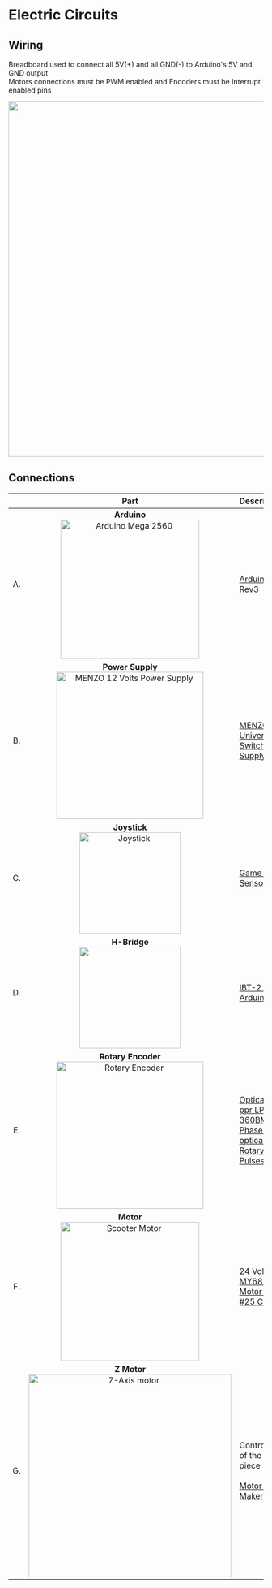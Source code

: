 # Electric Circuits

## Wiring

Breadboard used to connect all 5V(+) and all GND(-) to Arduino's 5V and GND output<br/>
Motors connections must be PWM enabled and Encoders must be Interrupt enabled pins

<img src="https://imgur.com/FCEn5lZ.jpg" width="700">

## Connections

| | Part | Description |
|:-: | :---: | :--- |
A. | **Arduino** <br/> <img width="274" alt="Arduino Mega 2560" src="https://store-cdn.arduino.cc/usa/catalog/product/cache/1/image/1040x660/604a3538c15e081937dbfbd20aa60aad/a/0/a000067_featured_1_.jpg"> | [Arduino Mega 2560 Rev3](https://store.arduino.cc/usa/mega-2560-r3)
B. | **Power Supply** <br/> <img width="290" alt="MENZO 12 Volts Power Supply" src="https://images-na.ssl-images-amazon.com/images/I/41BxSeJhsxL._SX425_.jpg"> | [MENZO 12v 30a Dc Universal Regulated Switching Power Supply 360w](https://www.amazon.com/MENZO-Universal-Regulated-Switching-Computer/dp/B06VWV5YCH)
C. | **Joystick** <br/> <img src="https://imgur.com/Uobouu3.jpg" width="200" alt="Joystick"> | [Game Controller Sensor JoyStick](https://www.amazon.com/HiLetgo-Controller-JoyStick-Breakout-Arduino/dp/B00P7QBGD2/ref=pd_cp_328_2/145-9821688-9586348?_encoding=UTF8&pd_rd_i=B00P7QBGD2&pd_rd_r=58f8137c-00a0-4576-b549-31d289f61b74&pd_rd_w=vI2S8&pd_rd_wg=BtNQO&pf_rd_p=0e5324e1-c848-4872-bbd5-5be6baedf80e&pf_rd_r=Q5NZW510VHFXJFEY87Y9&psc=1&refRID=Q5NZW510VHFXJFEY87Y9)
D. | **H-Bridge** <br/> <img src="https://imgur.com/xvZtxiw.jpg" width="200"> | [IBT-2 H-Bridge with Arduino](http://www.hessmer.org/blog/2013/12/28/ibt-2-h-bridge-with-arduino/)
E. | **Rotary Encoder** <br/> <img width="290" alt="Rotary Encoder" src="https://user-images.githubusercontent.com/49771001/69473098-55c52f00-0d67-11ea-830c-afe1d32d1d45.png"> | [Optical encoder 360 ppr LPD3806-360BM-24C AB Two Phase Incremental optical shaft 6mm Rotary Encoder 360 Pulses lines](https://sdgteach.en.alibaba.com/product/60729529433-806678094/Optical_encoder_360_ppr_LPD3806_360BM_G5_24C_AB_Two_Phase_Incremental_optical_shaft_6mm_Rotary_Encoder_360_Pulses_lines.html)
F. | **Motor** <br/> <img width="274" alt="Scooter Motor" src="https://user-images.githubusercontent.com/49771001/69472945-4218c900-0d65-11ea-82c6-2e8c3950b605.png"> | [24 Volt 100 Watt MY6812 Electric Motor with 9 Tooth #25 Chain Sprocket](https://www.monsterscooterparts.com/rae124vo100w.html)
G. | **Z Motor** <br/> <img width="400" alt="Z-Axis motor" src="https://user-images.githubusercontent.com/49771001/69470477-b6df0980-0d4b-11ea-9755-ee46bd120702.png"> | Controls the rotation of the Trigger control piece <br/> <br/> [Motor from MakerMadeCNC.com](https://www.makermadecnc.com/product/z-axis-replacement-motor/)
